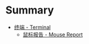 # Summary

* [终端 - Terminal](/content/terminal/index.md)
	* [鼠标报告 - Mouse Report](/content/terminal/mouse-report/index.md)
